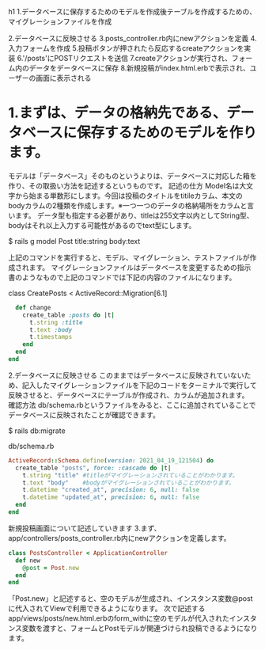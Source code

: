 h1 1.データベースに保存するためのモデルを作成後テーブルを作成するための、マイグレーションファイルを作成

2.データベースに反映させる
3.posts_controller.rb内にnewアクションを定義
4.入力フォームを作成
5.投稿ボタンが押されたら反応するcreateアクションを実装
6.'/posts'にPOSTリクエストを送信
7.createアクションが実行され、フォーム内のデータをデータベースに保存
8.新規投稿がindex.html.erbで表示され、ユーザーの画面に表示される

# 1.まずは、データの格納先である、データベースに保存するためのモデルを作ります。
モデルは「データベース」そのものというよりは、データベースに対応した箱を作り、その取扱い方法を記述するというものです。
記述の仕方
Model名は大文字から始まる単数形にします。今回は投稿のタイトルをtitileカラム、本文のbodyカラムの2種類を作成します。※一つ一つのデータの格納場所をカラムと言います。
データ型も指定する必要があり、titleは255文字以内としてString型、bodyはそれ以上入力する可能性があるのでtext型にします。

$ rails g model Post title:string body:text

上記のコマンドを実行すると、モデル、マイグレーション、テストファイルが作成されます。
マイグレーションファイルはデータベースを変更するための指示書のようなもので上記のコマンドでは下記の内容のファイルになります。

class CreatePosts < ActiveRecord::Migration[6.1]
```Ruby
  def change
    create_table :posts do |t|
      t.string :title
      t.text :body
      t.timestamps
    end
  end
end
```

2.データベースに反映させる
このままではデータベースに反映されていないため、記入したマイグレーションファイルを下記のコードをターミナルで実行して反映させると、データベースにテーブルが作成され、カラムが追加されます。
確認方法
db/schema.rbというファイルをみると、ここに追加されていることでデータベースに反映されたことが確認できます。

$ rails db:migrate

db/schema.rb
```Ruby
ActiveRecord::Schema.define(version: 2021_04_19_121504) do
  create_table "posts", force: :cascade do |t|
    t.string "title" #titleがマイグレーションされていることがわかります。
    t.text "body"    #bodyがマイグレーションされていることがわかります。
    t.datetime "created_at", precision: 6, null: false
    t.datetime "updated_at", precision: 6, null: false
  end
end
```
新規投稿画面について記述していきます
3.まず、app/controllers/posts_controller.rb内にnewアクションを定義します。
```Ruby
class PostsController < ApplicationController
  def new
    @post = Post.new
  end
end
```
「Post.new」と記述すると、空のモデルが生成され、インスタンス変数@postに代入されてViewで利用できるようになります。
次で記述するapp/views/posts/new.html.erbのform_withに空のモデルが代入されたインスタンス変数を渡すと、フォームとPostモデルが関連づけられ投稿できるようになります。

